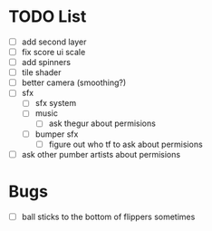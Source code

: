 # TODO List

- [ ] add second layer
- [ ] fix score ui scale
- [ ] add spinners
- [ ] tile shader
- [ ] better camera (smoothing?)
- [ ] sfx
  - [ ] sfx system
  - [ ] music
    - [ ] ask thegur about permisions
  - [ ] bumper sfx
    - [ ] figure out who tf to ask about permisions
- [ ] ask other pumber artists about permisions

# Bugs

- [ ] ball sticks to the bottom of flippers sometimes
